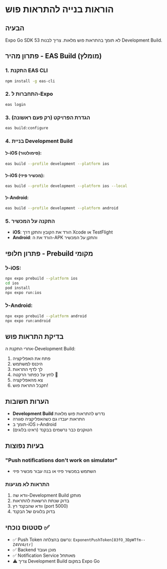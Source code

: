 # הוראות בנייה להתראות פוש

## הבעיה
Expo Go SDK 53 לא תומך בהתראות פוש מלאות. צריך לבנות Development Build.

## פתרון מהיר - EAS Build (מומלץ)

### 1. התקנת EAS CLI
```bash
npm install -g eas-cli
```

### 2. התחברות ל-Expo
```bash
eas login
```

### 3. הגדרת הפרויקט (רק פעם ראשונה)
```bash
eas build:configure
```

### 4. בניית Development Build

#### ל-iOS (סימולטור):
```bash
eas build --profile development --platform ios
```

#### ל-iOS (מכשיר פיזי):
```bash
eas build --profile development --platform ios --local
```

#### ל-Android:
```bash
eas build --profile development --platform android
```

### 5. התקנה על המכשיר
- **iOS**: הורד את הקובץ והתקן דרך Xcode או TestFlight
- **Android**: הורד את ה-APK והתקן על המכשיר

## פתרון חלופי - Prebuild מקומי

### ל-iOS:
```bash
npx expo prebuild --platform ios
cd ios
pod install
npx expo run:ios
```

### ל-Android:
```bash
npx expo prebuild --platform android
npx expo run:android
```

## בדיקת התראות פוש

אחרי התקנת ה-Development Build:

1. פתח את האפליקציה
2. היכנס למשתמש
3. לך לדף התראות
4. לחץ על כפתור הרקטה 🚀
5. צא מהאפליקציה
6. תקבל התראת פוש!

## הערות חשובות

- **Development Build** נדרש להתראות פוש מלאות
- התראות יעבדו גם כשהאפליקציה סגורה
- תומך ב-iOS ו-Android
- הטוקנים כבר נרשמים בבקנד (ראינו בלוגים)

## בעיות נפוצות

### "Push notifications don't work on simulator"
- השתמש במכשיר פיזי או בנה עבור מכשיר פיזי

### התראות לא מגיעות
1. וודא שה-Development Build מותקן
2. בדוק שנתת הרשאות להתראות
3. וודא שהבקנד רץ (port 5000)
4. בדוק בלוגים של הבקנד

## סטטוס נוכחי ✅
- ✅ Push Token נרשם בהצלחה: `ExponentPushToken[83fO_3DpWTfm--Z4VV4ztr]`
- ✅ Backend מוכן ועובד
- ✅ Notification Service מאותחל
- ⚠️ צריך Development Build במקום Expo Go